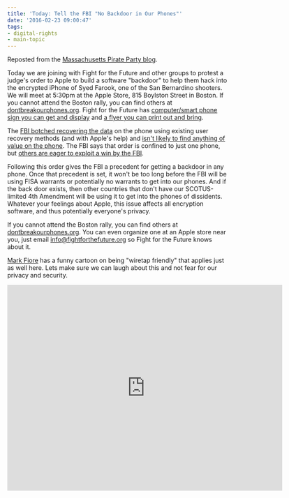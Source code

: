 ```yaml
---
title: 'Today: Tell the FBI "No Backdoor in Our Phones"'
date: '2016-02-23 09:00:47'
tags:
- digital-rights
- main-topic
---
```


Reposted from the 
[Massachusetts Pirate Party blog](https://masspirates.org/).

Today we are joining with Fight for the Future and other groups to protest a judge's order to Apple to build a software "backdoor" to help them hack into the encrypted iPhone of Syed Farook, one of the San Bernardino shooters. We will meet at 5:30pm at the Apple Store, 815 Boylston Street in Boston. If you cannot attend the Boston rally, you can find others at 
[dontbreakourphones.org](https://www.dontbreakourphones.org/). Fight for the Future has 
[computer/smart phone sign you can get and display](https://ProtestSign.org) and 
[a flyer you can print out and bring](https://www.dontbreakourphones.org/images/flyer.pdf).

The 
[FBI botched recovering the data](https://www.techdirt.com/articles/20160220/22154433660/fbi-told-san-bernardino-to-change-password-which-is-why-fbi-now-cant-access-farooks-iphone-data.shtml) on the phone using existing user recovery methods (and with Apple's help) and 
[isn't likely to find anything of value on the phone](https://www.techdirt.com/articles/20160220/22412933661/no-fbi-does-not-need-info-farooks-iphone-this-is-entirely-about-precedent.shtml). The FBI says that order is confined to just one phone, but 
[others are eager to exploit a win by the FBI](https://theintercept.com/2016/02/22/fbi-says-apple-court-order-is-narrow-but-other-law-enforcers-hungry-to-exploit-it/).

Following this order gives the FBI a precedent for getting a backdoor in any phone. Once that precedent is set, it won't be too long before the FBI will be using FISA warrants or potentially no warrants to get into our phones. And if the back door exists, then other countries that don't have our SCOTUS-limited 4th Amendment will be using it to get into the phones of dissidents. Whatever your feelings about Apple, this issue affects all encryption software, and thus potentially everyone's privacy.

If you cannot attend the Boston rally, you can find others at 
[dontbreakourphones.org](https://www.dontbreakourphones.org/). You can even organize one at an Apple store near you, just email 
[info@fightforthefuture.org](mailto:info@fightforthefuture.org) so Fight for the Future knows about it.


[Mark Fiore](http://www.markfiore.com) has a funny cartoon on being "wiretap friendly" that applies just as well here. Lets make sure we can laugh about this and not fear for our privacy and security.


<iframe width="630" height="472" frameborder="0" src="https://www.youtube.com/embed/2-34Iyz7EYk"></iframe>
